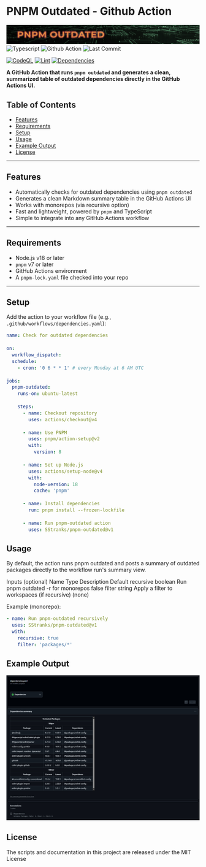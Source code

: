 # PNPM Outdated - Github Action

![Repository Banner](repo_banner.jpg)
![Typescript](https://img.shields.io/badge/language-typescript-blue)
![Github Action](https://img.shields.io/badge/Platform-github-blueviolet)
![Last Commit](https://img.shields.io/github/last-commit/SStranks/pnpm-outdated)

[![CodeQL](https://github.com/SStranks/pnpm-outdated/actions/workflows/github-code-scanning/codeql/badge.svg)](https://github.com/SStranks/pnpm-outdated/actions/workflows/github-code-scanning/codeql)
[![Lint](https://github.com/SStranks/pnpm-outdated/actions/workflows/lint.yaml/badge.svg)](https://github.com/SStranks/pnpm-outdated/actions/workflows/lint.yaml)
[![Dependencies](https://github.com/SStranks/pnpm-outdated/actions/workflows/dependencies.yaml/badge.svg)](https://github.com/SStranks/pnpm-outdated/actions/workflows/dependencies.yaml)

**A GitHub Action that runs `pnpm outdated` and generates a clean, summarized table of outdated dependencies directly in the GitHub Actions UI.**

## Table of Contents

- [Features](#features)
- [Requirements](#requirements)
- [Setup](#setup)
- [Usage](#usage)
- [Example Output](#example-output)
- [License](#license)

---

## Features

- Automatically checks for outdated dependencies using `pnpm outdated`
- Generates a clean Markdown summary table in the GitHub Actions UI
- Works with monorepos (via recursive option)
- Fast and lightweight, powered by `pnpm` and TypeScript
- Simple to integrate into any GitHub Actions workflow

---

## Requirements

- Node.js v18 or later
- `pnpm` v7 or later
- GitHub Actions environment
- A `pnpm-lock.yaml` file checked into your repo

---

## Setup

Add the action to your workflow file (e.g., `.github/workflows/dependencies.yaml`):

```yaml
name: Check for outdated dependencies

on:
  workflow_dispatch:
  schedule:
    - cron: '0 6 * * 1' # every Monday at 6 AM UTC

jobs:
  pnpm-outdated:
    runs-on: ubuntu-latest

    steps:
      - name: Checkout repository
        uses: actions/checkout@v4

      - name: Use PNPM
        uses: pnpm/action-setup@v2
        with:
          version: 8

      - name: Set up Node.js
        uses: actions/setup-node@v4
        with:
          node-version: 18
          cache: 'pnpm'

      - name: Install dependencies
        run: pnpm install --frozen-lockfile

      - name: Run pnpm-outdated action
        uses: SStranks/pnpm-outdated@v1
```

## Usage

By default, the action runs pnpm outdated and posts a summary of outdated packages directly to the workflow run's summary view.

Inputs (optional)
Name Type Description Default
recursive boolean Run pnpm outdated -r for monorepos false
filter string Apply a filter to workspaces (if recursive) (none)

Example (monorepo):

```yaml
- name: Run pnpm-outdated recursively
  uses: SStranks/pnpm-outdated@v1
  with:
    recursive: true
    filter: 'packages/*'
```

## Example Output

![Example Output](example.jpg)

## License

The scripts and documentation in this project are released under the MIT License
